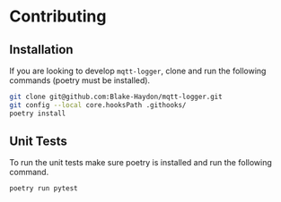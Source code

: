 # Contributing

## Installation

If you are looking to develop `mqtt-logger`, clone and run the following commands (poetry must be installed).

```bash
git clone git@github.com:Blake-Haydon/mqtt-logger.git
git config --local core.hooksPath .githooks/
poetry install
```

## Unit Tests

To run the unit tests make sure poetry is installed and run the following command.

```bash
poetry run pytest
```
